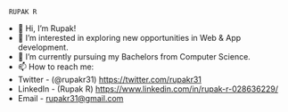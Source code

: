      RUPAK R 
- 👋 Hi, I’m Rupak!
- 👀 I’m interested in exploring new opportunities in Web & App development.
- 🌱 I’m currently pursuing my Bachelors from Computer Science.
- 📫 How to reach me:
- Twitter - (@rupakr31) https://twitter.com/rupakr31
- LinkedIn - (Rupak R) https://www.linkedin.com/in/rupak-r-028636229/ 
- Email - rupakr31@gmail.com

<!---
Rupak09/Rupak09 is a ✨ special ✨ repository because its `README.md` (this file) appears on your GitHub profile.
You can click the Preview link to take a look at your changes.
--->
